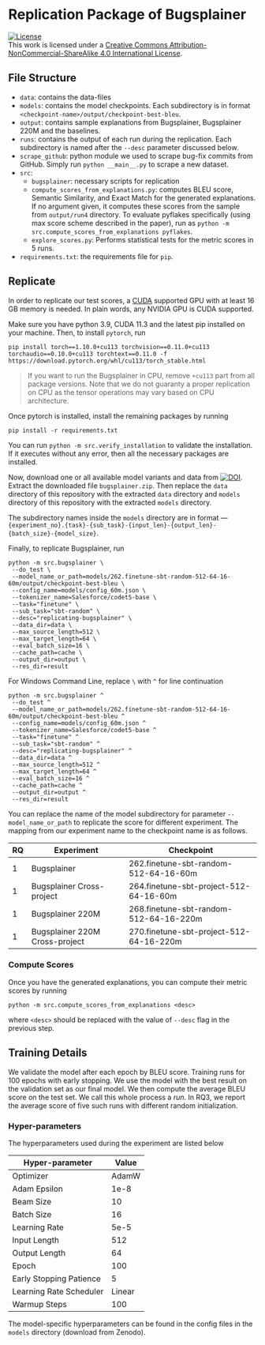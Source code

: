 # Replication Package of Bugsplainer

[![License](https://i.creativecommons.org/l/by-nc-sa/4.0/88x31.png)](http://creativecommons.org/licenses/by-nc-sa/4.0/)
<br/>
This work is licensed under a [Creative Commons Attribution-NonCommercial-ShareAlike 4.0 International License](http://creativecommons.org/licenses/by-nc-sa/4.0/).
## File Structure
- `data`: contains the data-files
- `models`: contains the model checkpoints. 
  Each subdirectory is in format `<checkpoint-name>/output/checkpoint-best-bleu`.
- `output`: contains sample explanations from Bugsplainer, Bugsplainer 220M
  and the baselines.
- `runs`: contains the output of each run during the replication.
  Each subdirectory is named after the `--desc` parameter discussed below.
- `scrape_github`: python module we used to scrape bug-fix commits from GitHub.
  Simply run `python __main__.py` to scrape a new dataset.
- `src`:
  - `bugsplainer`: necessary scripts for replication
  - `compute_scores_from_explanations.py`: computes BLEU score, Semantic Similarity,
    and Exact Match for the generated explanations. If no argument given, it computes
    these scores from the sample from `output/run4` directory. To evaluate pyflakes
    specifically (using max score scheme described in the paper), run as 
    `python -m src.compute_scores_from_explanations pyflakes`.
  - `explore_scores.py`: Performs statistical tests for the metric scores in 5 runs.
- `requirements.txt`: the requirements file for `pip`.

## Replicate
In order to replicate our test scores, a [CUDA](https://developer.nvidia.com/cuda-downloads)
supported GPU with at least 16 GB memory is needed.
In plain words, any NVIDIA GPU is CUDA supported.

Make sure you have python 3.9, CUDA 11.3 and the latest pip installed on your machine.
Then, to install `pytorch`, run
```shell
pip install torch==1.10.0+cu113 torchvision==0.11.0+cu113 torchaudio==0.10.0+cu113 torchtext==0.11.0 -f https://download.pytorch.org/whl/cu113/torch_stable.html
```

> If you want to run the Bugsplainer in CPU, remove `+cu113` part from all package versions.
> Note that we do not guaranty a proper replication on CPU as the tensor operations may
> vary based on CPU architecture. 

Once pytorch is installed, install the remaining packages by running
```shell
pip install -r requirements.txt
```

You can run `python -m src.verify_installation` to validate the installation.
If it executes without any error, then all the necessary packages are installed.

Now, download one or all available model variants and data from
[![DOI](https://zenodo.org/badge/DOI/10.5281/zenodo.7549218.svg)](https://doi.org/10.5281/zenodo.7549218).
Extract the downloaded file `bugsplainer.zip`.
Then replace the `data` directory of this repository with the extracted `data` directory
and `models` directory of this repository with the extracted `models` directory.

The subdirectory names inside the `models` directory are in format —
`{experiment_no}.{task}-{sub_task}-{input_len}-{output_len}-{batch_size}-{model_size}`.


Finally, to replicate Bugsplainer, run
```shell
python -m src.bugsplainer \
 --do_test \
 --model_name_or_path=models/262.finetune-sbt-random-512-64-16-60m/output/checkpoint-best-bleu \
 --config_name=models/config_60m.json \
 --tokenizer_name=Salesforce/codet5-base \
 --task="finetune" \
 --sub_task="sbt-random" \
 --desc="replicating-bugsplainer" \
 --data_dir=data \
 --max_source_length=512 \
 --max_target_length=64 \
 --eval_batch_size=16 \
 --cache_path=cache \
 --output_dir=output \
 --res_dir=result
```

For Windows Command Line, replace `\` with `^` for line continuation
```shell
python -m src.bugsplainer ^
 --do_test ^
 --model_name_or_path=models/262.finetune-sbt-random-512-64-16-60m/output/checkpoint-best-bleu ^
 --config_name=models/config_60m.json ^
 --tokenizer_name=Salesforce/codet5-base ^
 --task="finetune" ^
 --sub_task="sbt-random" ^
 --desc="replicating-bugsplainer" ^
 --data_dir=data ^
 --max_source_length=512 ^
 --max_target_length=64 ^
 --eval_batch_size=16 ^
 --cache_path=cache ^
 --output_dir=output ^
 --res_dir=result
```

You can replace the name of the model subdirectory for parameter
`--model_name_or_path` to replicate the score for different experiment.
The mapping from our experiment name to the checkpoint name is as follows.

| RQ  | Experiment                     | Checkpoint                              |
|-----|--------------------------------|-----------------------------------------|
| 1   | Bugsplainer                    | 262.finetune-sbt-random-512-64-16-60m   |
| 1   | Bugsplainer Cross-project      | 264.finetune-sbt-project-512-64-16-60m  |
| 1   | Bugsplainer 220M               | 268.finetune-sbt-random-512-64-16-220m  |
| 1   | Bugsplainer 220M Cross-project | 270.finetune-sbt-project-512-64-16-220m |


### Compute Scores

Once you have the generated explanations, you can compute their metric scores by running

```shell
python -m src.compute_scores_from_explanations <desc>
```
where `<desc>` should be replaced with the value of `--desc` flag in the previous step.

## Training Details
We validate the model after each epoch by BLEU score.
Training runs for 100 epochs with early stopping.
We use the model with the best result on the validation set as our final model.
We then compute the average BLEU score on the test set.
We call this whole process a _run_.
In RQ3, we report the average score of five such runs with different random initialization.

### Hyper-parameters

The hyperparameters used during the experiment are listed below


| Hyper-parameter         | Value  |
|-------------------------|--------|
| Optimizer               | AdamW  |
| Adam Epsilon            | 1e-8   |
| Beam Size               | 10     |
| Batch Size              | 16     |
| Learning Rate           | 5e-5   |
| Input Length            | 512    |
| Output Length           | 64     |
| Epoch                   | 100    |
| Early Stopping Patience | 5      |
| Learning Rate Scheduler | Linear |
| Warmup Steps            | 100    |

The model-specific hyperparameters can be found in the config files
in the `models` directory (download from Zenodo).

